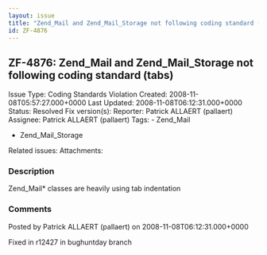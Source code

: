 ```yaml
---
layout: issue
title: "Zend_Mail and Zend_Mail_Storage not following coding standard (tabs)"
id: ZF-4876
---
```


ZF-4876: Zend\_Mail and Zend\_Mail\_Storage not following coding standard (tabs)
--------------------------------------------------------------------------------

 Issue Type: Coding Standards Violation Created: 2008-11-08T05:57:27.000+0000 Last Updated: 2008-11-08T06:12:31.000+0000 Status: Resolved Fix version(s): 
 Reporter:  Patrick ALLAERT (pallaert)  Assignee:  Patrick ALLAERT (pallaert)  Tags: - Zend\_Mail
- Zend\_Mail\_Storage
 
 Related issues: 
 Attachments: 
### Description

Zend\_Mail\* classes are heavily using tab indentation

 

 

### Comments

Posted by Patrick ALLAERT (pallaert) on 2008-11-08T06:12:31.000+0000

Fixed in r12427 in bughuntday branch

 

 